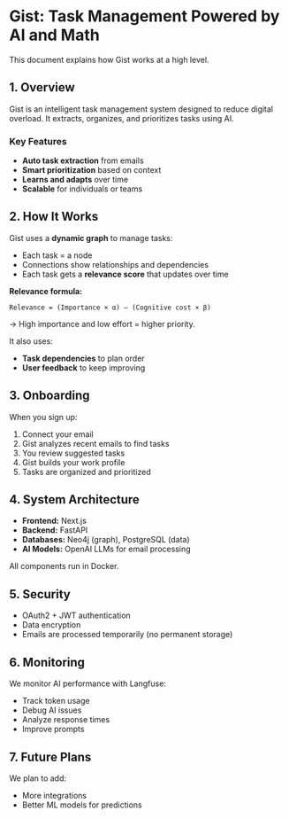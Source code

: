 # Gist: Task Management Powered by AI and Math

This document explains how Gist works at a high level.

## 1. Overview

Gist is an intelligent task management system designed to reduce digital overload. It extracts, organizes, and prioritizes tasks using AI.

### Key Features

* **Auto task extraction** from emails
* **Smart prioritization** based on context
* **Learns and adapts** over time
* **Scalable** for individuals or teams

## 2. How It Works

Gist uses a **dynamic graph** to manage tasks:

* Each task = a node
* Connections show relationships and dependencies
* Each task gets a **relevance score** that updates over time

**Relevance formula:**

```
Relevance = (Importance × α) – (Cognitive cost × β)
```

→ High importance and low effort = higher priority.

It also uses:

* **Task dependencies** to plan order
* **User feedback** to keep improving

## 3. Onboarding

When you sign up:

1. Connect your email
2. Gist analyzes recent emails to find tasks
3. You review suggested tasks
4. Gist builds your work profile
5. Tasks are organized and prioritized

## 4. System Architecture

* **Frontend:** Next.js
* **Backend:** FastAPI
* **Databases:** Neo4j (graph), PostgreSQL (data)
* **AI Models:** OpenAI LLMs for email processing

All components run in Docker.

## 5. Security

* OAuth2 + JWT authentication
* Data encryption
* Emails are processed temporarily (no permanent storage)

## 6. Monitoring

We monitor AI performance with Langfuse:

* Track token usage
* Debug AI issues
* Analyze response times
* Improve prompts

## 7. Future Plans

We plan to add:

* More integrations
* Better ML models for predictions
